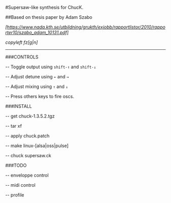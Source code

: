 #Supersaw-like synthesis for ChucK.

##Based on thesis paper by Adam Szabo


_[https://www.nada.kth.se/utbildning/grukth/exjobb/rapportlistor/2010/rapporter10/szabo_adam_10131.pdf]_

_copyleft fz[g|n]_

---


###CONTROLS

-- Toggle output using `shift-↑` and `shift-↓`

-- Adjust detune using `←` and `→`

-- Adjust mixing using `↑` and `↓`

-- Press others keys to fire oscs.

###INSTALL

-- get chuck-1.3.5.2.tgz

-- tar xf

-- apply chuck.patch

-- make linux-[alsa|oss|pulse]

-- chuck supersaw.ck

###TODO

-- enveloppe control

-- midi control

-- profile
